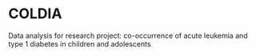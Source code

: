 # COLDIA
Data analysis for research project: co-occurrence of acute leukemia and type 1 diabetes in children and adolescents
